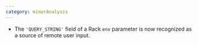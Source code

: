 ```yaml
---
category: minorAnalysis
---
```

* The `'QUERY_STRING'` field of a Rack `env` parameter is now recognized as a source of remote user input.
